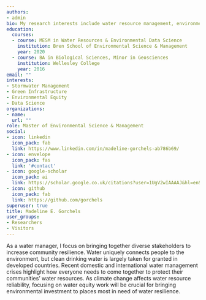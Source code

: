 ```yaml
---
authors:
- admin
bio: My research interests include water resource management, environmental equity and data science.
education:
  courses:
  - course: MESM in Water Resources & Environmental Data Science
    institution: Bren School of Environmental Science & Management
    year: 2020
  - course: BA in Biological Sciences, Minor in Geosciences
    institution: Wellesley College
    year: 2016
email: ""
interests:
- Stormwater Management
- Green Infrastructure
- Environmental Equity
- Data Science
organizations:
- name:
  url: ""
role: Master of Environmental Science & Management
social:
- icon: linkedin
  icon_pack: fab
  link: https://www.linkedin.com/in/madeline-gorchels-ab786b69/
- icon: envelope
  icon_pack: fas
  link: '#contact'
- icon: google-scholar
  icon_pack: ai
  link: https://scholar.google.co.uk/citations?user=1UgV2wIAAAAJ&hl=en&oi=ao
- icon: github
  icon_pack: fab
  link: https://github.com/gorchels
superuser: true
title: Madeline E. Gorchels
user_groups:
- Researchers
- Visitors
---
```


As a water manager, I focus on bringing together diverse stakeholders to increase community resilience. Water uniquely connects people to the environment, but clean drinking water is largely taken for granted in developed countries. Recent domestic and international water management crises highlight how everyone needs to come together to protect their communities’ water resources. As climate change affects water resource reliability, focusing on water equity work will be crucial for bringing environmental investment to places most in need of water resilience.


